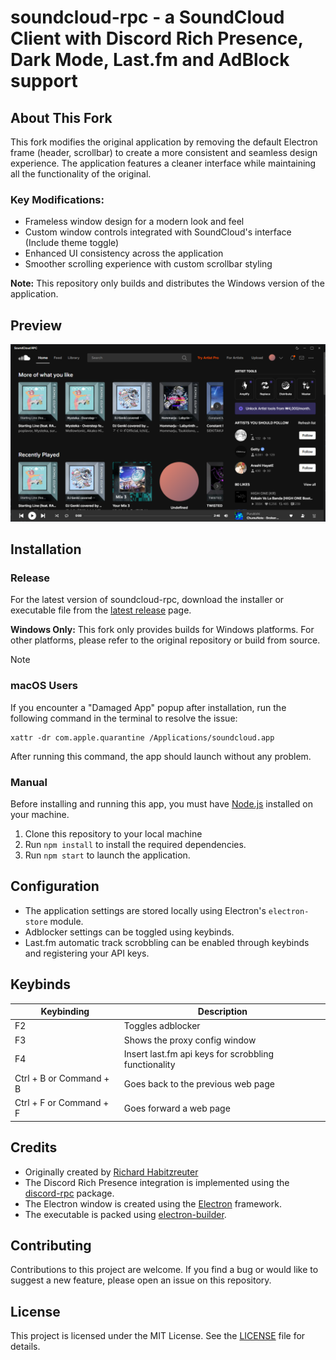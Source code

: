 # soundcloud-rpc - a SoundCloud Client with Discord Rich Presence, Dark Mode, Last.fm and AdBlock support

## About This Fork

This fork modifies the original application by removing the default Electron frame (header, scrollbar) to create a more
consistent and seamless design experience. The application features a cleaner interface while maintaining all the
functionality of the original.

### Key Modifications:

-   Frameless window design for a modern look and feel
-   Custom window controls integrated with SoundCloud's interface (Include theme toggle)
-   Enhanced UI consistency across the application
-   Smoother scrolling experience with custom scrollbar styling

**Note:** This repository only builds and distributes the Windows version of the application.

## Preview

![Preview Image 2](./images/preview_2.png)

## Installation

### Release

For the latest version of soundcloud-rpc, download the installer or executable file from the
[latest release](https://github.com/Lunatica-Luna/soundcloud-rpc/releases) page.

**Windows Only:** This fork only provides builds for Windows platforms. For other platforms, please refer to the
original repository or build from source.

> [!NOTE]
>
> ### macOS Users
>
> If you encounter a "Damaged App" popup after installation, run the following command in the terminal to resolve the
> issue:
>
> ```
> xattr -dr com.apple.quarantine /Applications/soundcloud.app
> ```
>
> After running this command, the app should launch without any problem.

### Manual

Before installing and running this app, you must have [Node.js](https://nodejs.org/) installed on your machine.

1. Clone this repository to your local machine
2. Run `npm install` to install the required dependencies.
3. Run `npm start` to launch the application.

## Configuration

-   The application settings are stored locally using Electron's `electron-store` module.
-   Adblocker settings can be toggled using keybinds.
-   Last.fm automatic track scrobbling can be enabled through keybinds and registering your API keys.

## Keybinds

| Keybinding              | Description                                          |
| ----------------------- | ---------------------------------------------------- |
| F2                      | Toggles adblocker                                    |
| F3                      | Shows the proxy config window                        |
| F4                      | Insert last.fm api keys for scrobbling functionality |
| Ctrl + B or Command + B | Goes back to the previous web page                   |
| Ctrl + F or Command + F | Goes forward a web page                              |

## Credits

-   Originally created by [Richard Habitzreuter](https://github.com/richardhbtz)
-   The Discord Rich Presence integration is implemented using the
    [discord-rpc](https://www.npmjs.com/package/discord-rpc) package.
-   The Electron window is created using the [Electron](https://www.electronjs.org/) framework.
-   The executable is packed using [electron-builder](https://www.electron.build/).

## Contributing

Contributions to this project are welcome. If you find a bug or would like to suggest a new feature, please open an
issue on this repository.

## License

This project is licensed under the MIT License. See the [LICENSE](./LICENSE) file for details.
